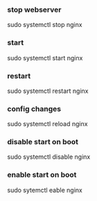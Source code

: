 ### stop webserver

sudo systemctl stop nginx

### start

sudo systemctl start nginx

### restart

sudo systemctl restart nginx

### config changes

sudo systemctl reload nginx

### disable start on boot

sudo systemctl disable nginx

### enable start on boot

sudo sytemctl eable nginx
